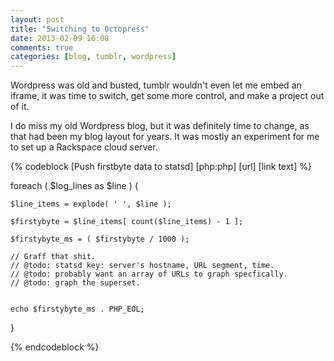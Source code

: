 ```yaml
---
layout: post
title: "Switching to Octopress"
date: 2013-02-09 16:08
comments: true
categories: [blog, tumblr, wordpress]
---
```


Wordpress was old and busted, tumblr wouldn't even let me embed an iframe, it was time to switch, get some more control, and make a project out of it.

<!-- more -->


I do miss my old Wordpress blog, but it was definitely time to change, as that had been my blog layout for years. It was mostly an experiment for me to set up a Rackspace cloud server. 

{% codeblock [Push firstbyte data to statsd] [php:php] [url] [link text] %}

  foreach ( $log_lines as $line ) {
    
    $line_items = explode( ' ', $line );

    $firstybyte = $line_items[ count($line_items) - 1 ];

    $firstybyte_ms = ( $firstybyte / 1000 );

    // Graff that shit.
    // @todo: statsd key: server's hostname, URL segment, time.
    // @todo: probably want an array of URLs to graph specfically.
    // @todo: graph the superset.


    echo $firstybyte_ms . PHP_EOL;

  }

{% endcodeblock %}
